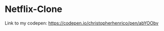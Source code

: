 # Netflix-Clone

Link to my codepen: <href>https://codepen.io/christopherhenrico/pen/abYOObv</href>
